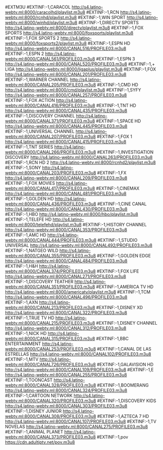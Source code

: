 
#EXTM3U
#EXTINF:-1,CARACOL
http://s4.latino-webtv.ml:8000/caracolhd/playlist.m3u8
#EXTINF:-1,RCN
http://s4.latino-webtv.ml:8000/rcnhd/playlist.m3u8
#EXTINF:-1,WIN SPORT
http://s4.latino-webtv.ml:8000/winhd/playlist.m3u8
#EXTINF:-1,DIRECTV SPORTS
http://s4.latino-webtv.ml:8000/directv/playlist.m3u8
#EXTINF:-1,FOX SPORTS
http://s4.latino-webtv.ml:8000/foxsports/playlist.m3u8
#EXTINF:-1,FOX SPORTS 2
http://s4.latino-webtv.ml:8000/foxsports2/playlist.m3u8
#EXTINF:-1,ESPN HD
http://s4.latino-webtv.ml:8000/CANAL516/PROFILE03.m3u8
#EXTINF:-1,ESPN 2
http://s4.latino-webtv.ml:8000/CANAL561/PROFILE03.m3u8
#EXTINF:-1,ESPN 3
http://s4.latino-webtv.ml:8000/CANAL520/PROFILE03.m3u8
#EXTINF:-1,+ LIGA
http://s4.latino-webtv.ml:8000/ligaplus/playlist.m3u8
#EXTINF:-1,FOX
http://s4.latino-webtv.ml:8000/CANAL201/PROFILE03.m3u8
#EXTINF:-1,WARNER CHANNEL
http://s4.latino-webtv.ml:8000/CANAL205/PROFILE03.m3u8
#EXTINF:-1,CMD HD
http://s4.latino-webtv.ml:8000/cmd/playlist.m3u8
#EXTINF:-1,SYFY
http://s4.latino-webtv.ml:8000/CANAL257/PROFILE03.m3u8
#EXTINF:-1,FOX ACTION
http://s4.latino-webtv.ml:8000/CANAL416/PROFILE03.m3u8
#EXTINF:-1,TNT HD
http://s4.latino-webtv.ml:8000/CANAL435/PROFILE03.m3u8
#EXTINF:-1,DISCOVERY CHANNEL
http://s4.latino-webtv.ml:8000/CANAL371/PROFILE03.m3u8
#EXTINF:-1,SPACE HD
http://s4.latino-webtv.ml:8000/CANAL445/PROFILE03.m3u8
#EXTINF:-1,UNIVERSAL CHANNEL
http://s4.latino-webtv.ml:8000/CANAL207/PROFILE03.m3u8
#EXTINF:-1,FOX 1
http://s4.latino-webtv.ml:8000/CANAL415/PROFILE03.m3u8
#EXTINF:-1,TNT SERIES
http://s4.latino-webtv.ml:8000/CANAL266/PROFILE03.m3u8
#EXTINF:-1,INVESTIGATION DISCOVERY
http://s4.latino-webtv.ml:8000/CANAL263/PROFILE03.m3u8
#EXTINF:-1,RCN HD 2
http://s4.latino-webtv.ml:8000/rcnhd2/playlist.m3u8
#EXTINF:-1,SONY
http://s4.latino-webtv.ml:8000/CANAL203/PROFILE03.m3u8
#EXTINF:-1,FX
http://s4.latino-webtv.ml:8000/CANAL209/PROFILE03.m3u8
#EXTINF:-1,FOX MOVIES
http://s4.latino-webtv.ml:8000/CANAL417/PROFILE03.m3u8
#EXTINF:-1,CINEMAX
http://s4.latino-webtv.ml:8000/CANAL481/PROFILE03.m3u8
#EXTINF:-1,GOLDEN HD
http://s4.latino-webtv.ml:8000/CANAL436/PROFILE03.m3u8
#EXTINF:-1,CINE CANAL
http://s4.latino-webtv.ml:8000/CANAL430/PROFILE03.m3u8
#EXTINF:-1,HBO
http://s4.latino-webtv.ml:8000/hbo/playlist.m3u8
#EXTINF:-1,TELEFE HD
http://s4.latino-webtv.ml:8000/telefehd/playlist.m3u8
#EXTINF:-1,HISTORY CHANNEL
http://s4.latino-webtv.ml:8000/CANAL353/PROFILE03.m3u8
#EXTINF:-1,AMC HD
http://s4.latino-webtv.ml:8000/CANAL444/PROFILE03.m3u8
#EXTINF:-1,STUDIO UNIVERSAL
http://s4.latino-webtv.ml:8000/CANAL492/PROFILE03.m3u8
#EXTINF:-1,NATGEO WILD
http://s4.latino-webtv.ml:8000/CANAL355/PROFILE03.m3u8
#EXTINF:-1,GOLDEN EDGE
http://s4.latino-webtv.ml:8000/CANAL484/PROFILE03.m3u8
#EXTINF:-1,H&H
http://s4.latino-webtv.ml:8000/CANAL374/PROFILE03.m3u8
#EXTINF:-1,FOX LIFE
http://s4.latino-webtv.ml:8000/CANAL271/PROFILE03.m3u8
#EXTINF:-1,DISCOVERY TEATHER
http://s4.latino-webtv.ml:8000/CANAL351/PROFILE03.m3u8
#EXTINF:-1,AMERICA TV HD
http://s4.latino-webtv.ml:8000/americatv/playlist.m3u8
#EXTINF:-1,TCM
http://s4.latino-webtv.ml:8000/CANAL496/PROFILE03.m3u8
#EXTINF:-1,AXN
http://s4.latino-webtv.ml:8000/CANAL213/PROFILE03.m3u8
#EXTINF:-1,DISNEY XD
http://s4.latino-webtv.ml:8000/CANAL322/PROFILE03.m3u8
#EXTINF:-1,TRUE TV HD
http://s4.latino-webtv.ml:8000/CANAL215/PROFILE03.m3u8
#EXTINF:-1,DISNEY CHANNEL
http://s4.latino-webtv.ml:8000/CANAL312/PROFILE03.m3u8
#EXTINF:-1,NICK HD
http://s4.latino-webtv.ml:8000/CANAL315/PROFILE03.m3u8
#EXTINF:-1,BBC ENTERTAINMENT
http://s4.latino-webtv.ml:8000/CANAL253/PROFILE03.m3u8
#EXTINF:-1,CANAL DE LAS ESTRELLAS
http://s4.latino-webtv.ml:8000/CANAL102/PROFILE03.m3u8
#EXTINF:-1,MTV
http://s4.latino-webtv.ml:8000/CANAL726/PROFILE03.m3u8
#EXTINF:-1,GALAVISION HD
http://s4.latino-webtv.ml:8000/CANAL109/PROFILE03.m3u8
#EXTINF:-1,E
http://s4.latino-webtv.ml:8000/CANAL255/PROFILE03.m3u8
#EXTINF:-1,TOONCAST
http://s4.latino-webtv.ml:8000/CANAL328/PROFILE03.m3u8
#EXTINF:-1,BOOMERANG
http://s4.latino-webtv.ml:8000/CANAL324/PROFILE03.m3u8
#EXTINF:-1,CARTOON NETWORK
http://s4.latino-webtv.ml:8000/CANAL320/PROFILE03.m3u8
#EXTINF:-1,DISCOVERY KIDS
http://s4.latino-webtv.ml:8000/CANAL303/PROFILE03.m3u8
#EXTINF:-1,DISNEY JUNIOR
http://s4.latino-webtv.ml:8000/CANAL308/PROFILE03.m3u8
#EXTINF:-1,AZTECA 7 HD
http://s4.latino-webtv.ml:8000/CANAL107/PROFILE03.m3u8
#EXTINF:-1,TV NOVELAS
http://s4.latino-webtv.ml:8000/CANAL275/PROFILE03.m3u8
#EXTINF:-1,ANIMAL PLANET
http://s4.latino-webtv.ml:8000/CANAL373/PROFILE03.m3u8
#EXTINF:-1,pov
https://cdn.adultiptv.net/pov.m3u8

